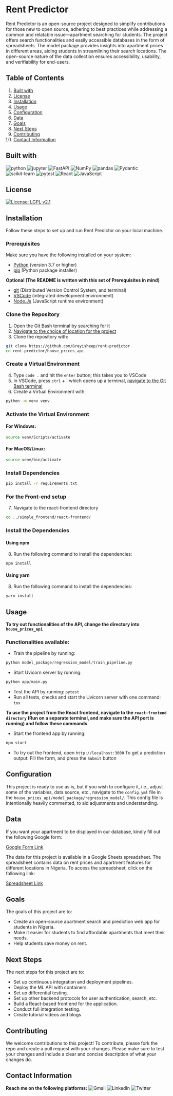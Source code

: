 # Rent Predictor

Rent Predictor is an open-source project designed to simplify contributions for those new to open source, adhering to best practices while addressing a common and relatable issue—apartment searching for students. The project offers search functionalities and easily accessible databases in the form of spreadsheets. The model package provides insights into apartment prices in different areas, aiding students in streamlining their search locations. The open-source nature of the data collection ensures accessibility, usability, and verifiability for end-users.

## Table of Contents

1. [Built with](#built-with)
2. [License](#license)
3. [Installation](#installation)
4. [Usage](#usage)
5. [Configuration](#configuration)
6. [Data](#data)
7. [Goals](#goals)
8. [Next Steps](#next-steps)
9. [Contributing](#contributing)
10. [Contact Information](#contact-information)

## Built with
![python](https://img.shields.io/badge/python-%232b5b84?logo=python&logoColor=white&link=https%3A%2F%2Fwww.python.org%2F)
![jupyter](https://img.shields.io/badge/jupyter-%23e46e2e?logo=jupyter&logoColor=white&link=https%3A%2F%2Fjupyter.org%2F)
![FastAPI](https://img.shields.io/badge/FastAPI-grey?logo=fastapi&logoColor=white&color=%23007a6c&link=https%3A%2F%2Ffastapi.tiangolo.com%2F)
![NumPy](https://img.shields.io/badge/NumPy-%234d77cf?logo=numpy&logoColor=white&link=https%3A%2F%2Fnumpy.org%2F)
![pandas](https://img.shields.io/badge/pandas-%236f42c1?logo=pandas&logoColor=white&link=https%3A%2F%2Fpandas.pydata.org%2F)
![Pydantic](https://img.shields.io/badge/Pydantic-%23e92063?logo=pydantic&logoColor=white&link=https%3A%2F%2Fdocs.pydantic.dev%2Flatest%2F)
![scikit-learn](https://img.shields.io/badge/scikit--learn-%23FF9C34?logo=scikitlearn&logoColor=white&link=https%3A%2F%2Fscikit-learn.org%2Fstable%2F)
![pytest](https://img.shields.io/badge/pytest-rgb(0%2C%20159%2C%20227)?logo=pytest&logoColor=white&link=https%3A%2F%2Fdocs.pytest.org%2Fen%2F7.4.x%2F)
![React](https://img.shields.io/badge/React-%23087ea4?logo=react&logoColor=white&link=https%3A%2F%2Freact.dev%2F)
![JavaScript](https://img.shields.io/badge/JavaScript-yellow?logo=javascript&logoColor=white&link=https%3A%2F%2Fwww.javascript.com%2F)

## License
[![License: LGPL v2.1](https://img.shields.io/badge/License-LGPL_v2.1-blue.svg)](https://www.gnu.org/licenses/lgpl-2.1)

## Installation

Follow these steps to set up and run Rent Predictor on your local machine.

### Prerequisites

Make sure you have the following installed on your system:

- [Python](https://www.python.org/downloads/) (version 3.7 or higher)
- [pip](https://pip.pypa.io/en/stable/installation/) (Python package installer)

**Optional (The README is written with this set of Prerequisites in mind)**

- [git](https://git-scm.com/downloads) (Distributed Version Control System, and terminal)
- [VSCode](https://code.visualstudio.com/download) (integrated development environment)
- [Node.Js](https://nodejs.org/en/download) (JavaScript runtime environment)


### Clone the Repository

1. Open the Git Bash terminal by searching for it
2. [Navigate to the choice of location for the project](https://www.nobledesktop.com/learn/git/command-line-basics#:~:text=Commands%20such%20as%20cd%20are,the%20contents%20of%20a%20folder.)
3. Clone the repository with:

```bash
git clone https://github.com/Greyisheep/rent-predictor
cd rent-predictor/house_prices_api
```

### Create a Virtual Environment

4. Type `code .` and hit the `enter` button; this takes you to VSCode
5. In VSCode, press `ctrl` + ` which opens up a terminal, [navigate to the Git Bash terminal](https://code.visualstudio.com/docs/sourcecontrol/intro-to-git#:~:text=If%20you%20want%20to%20set,be%20opened%20with%20Git%20Bash.)
6. Create a Virtual Environment with:

```bash
python -m venv venv
```

### Activate the Virtual Environment

#### For Windows:

```bash
source venv/Scripts/activate
```

#### For MacOS/Linux:

```bash
source venv/bin/activate
```

### Install Dependencies

```bash
pip install -r requirements.txt
```

### For the Front-end setup
7. Navigate to the react-frontend directory

```bash
cd ../simple_frontend/react-frontend/
```

### Install the Dependencies

#### Using npm
8. Run the following command to install the dependencies:
```bash
npm install
```

#### Using yarn
8. Run the following command to install the dependencies:
```bash
yarn install
```

## Usage
**To try out functionalities of the API, change the directory into `house_prices_api`**

### Functionalities available:
- Train the pipeline by running:
```python
python model_package/regression_model/train_pipeline.py
```
- Start Uvicorn server by running:
```python
python app/main.py
```
- Test the API by running:
`pytest`
- Run all tests, checks and start the Uvicorn server with one command:
`tox`

**To use the project from the React frontend, navigate to the `react-frontend directory` (Run on a separate terminal, and make sure the API port is running) and follow these commands**
- Start the frontend app by running:
```bash
npm start
```
- To try out the frontend, open `http://localhost:3000`
To get a prediction output: Fill the form, and press the `Submit` button

## Configuration
This project is ready to use as is, but if you wish to configure it, i.e., adjust some of the variables, data source, etc., navigate to the `config.yml` file in the `house_prices_api/model_package/regression_model/`. This config file is intentionally heavily commented, to aid adjustments and understanding.

## Data
If you want your apartment to be displayed in our database, kindly fill out the following Google form:

[Google Form Link](https://forms.gle/xHqq2mQ4yi1C6sTR8)

The data for this project is available in a Google Sheets spreadsheet. The spreadsheet contains data on rent prices and apartment features for different locations in Nigeria. To access the spreadsheet, click on the following link:

[Spreadsheet Link](https://docs.google.com/spreadsheets/d/1l4Ea9PXEXv_GwcIWTORX_oK6TgZds7yTrek-fGLbJq8/edit?usp=sharing)

## Goals

The goals of this project are to:

* Create an open-source apartment search and prediction web app for students in Nigeria.
* Make it easier for students to find affordable apartments that meet their needs.
* Help students save money on rent.

## Next Steps

The next steps for this project are to:

- Set up continuous integration and deployment pipelines.
- Deploy the ML API with containers.
- Set up differential testing.
- Set up other backend protocols for user authentication, search, etc.
- Build a React-based front end for the application.
- Conduct full integration testing.
- Create tutorial videos and blogs

## Contributing

We welcome contributions to this project! To contribute, please fork the repo and create a pull request with your changes. Please make sure to test your changes and include a clear and concise description of what your changes do.

## Contact Information

**Reach me on the following platforms:**
![Gmail](https://img.shields.io/badge/Gmail-D14836?logo=gmail&logoColor=white&link=ibeawuchiclaret%40gmail.com)
![LinkedIn](https://img.shields.io/badge/LinkedIn-0077B5?logo=linkedin&logoColor=white&link=https%3A%2F%2Fwww.linkedin.com%2Fin%2Fclaret-ibeawuchi%2F)
![Twitter](https://img.shields.io/badge/Twitter-1DA1F2?logo=twitter&logoColor=white&link=https%3A%2F%2Ftwitter.com%2FGreyisheepai)
